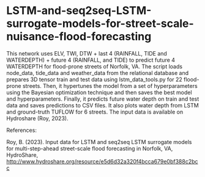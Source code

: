 # LSTM-and-seq2seq-LSTM-surrogate-models-for-street-scale-nuisance-flood-forecasting
This network uses ELV, TWI, DTW + last 4 (RAINFALL, TIDE and WATERDEPTH) + future 4 (RAINFALL, and TIDE) to predict future 4 WATERDEPTH for flood-prone streets of Norfolk, VA. 
The script loads node_data, tide_data and weather_data from the relational database and prepares 3D tensor train and test data using lstm_data_tools.py for 22 flood-prone streets. Then, it hypertunes the model from a set of hyperparameters using the Bayesian optimization technique and then saves the best model and hyperparameters. Finally, it predicts future water depth on train and test data and saves predictions to CSV files. It also plots water depth from LSTM and ground-truth TUFLOW for 6 streets.
The input data is available on Hydroshare (Roy, 2023).


References:

Roy, B. (2023). Input data for LSTM and seq2seq LSTM surrogate models for multi-step-ahead street-scale flood forecasting in Norfolk, VA, HydroShare, http://www.hydroshare.org/resource/e5d6d32a320f4bcca679e0bf388c2bcc
